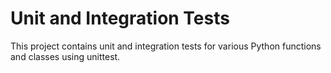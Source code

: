 # Unit and Integration Tests

This project contains unit and integration tests for various Python functions and classes using unittest.
